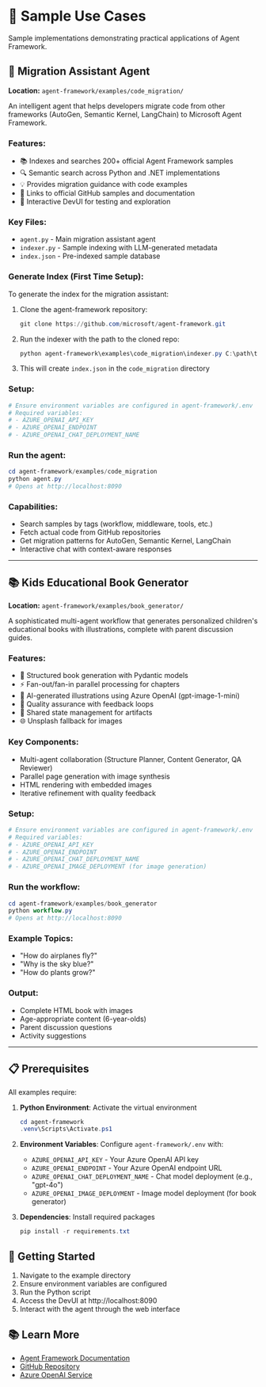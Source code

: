# 💼 Sample Use Cases

Sample implementations demonstrating practical applications of Agent Framework.

## 🔄 Migration Assistant Agent
**Location:** `agent-framework/examples/code_migration/`

An intelligent agent that helps developers migrate code from other frameworks (AutoGen, Semantic Kernel, LangChain) to Microsoft Agent Framework.

### Features:
- 📚 Indexes and searches 200+ official Agent Framework samples
- 🔍 Semantic search across Python and .NET implementations
- 💡 Provides migration guidance with code examples
- 🔗 Links to official GitHub samples and documentation
- 🤖 Interactive DevUI for testing and exploration

### Key Files:
- `agent.py` - Main migration assistant agent
- `indexer.py` - Sample indexing with LLM-generated metadata
- `index.json` - Pre-indexed sample database

### Generate Index (First Time Setup):
To generate the index for the migration assistant:

1. Clone the agent-framework repository:
   ```powershell
   git clone https://github.com/microsoft/agent-framework.git
   ```

2. Run the indexer with the path to the cloned repo:
   ```powershell
   python agent-framework\examples\code_migration\indexer.py C:\path\to\agent-framework
   ```

3. This will create `index.json` in the `code_migration` directory

### Setup:
```powershell
# Ensure environment variables are configured in agent-framework/.env
# Required variables:
# - AZURE_OPENAI_API_KEY
# - AZURE_OPENAI_ENDPOINT
# - AZURE_OPENAI_CHAT_DEPLOYMENT_NAME
```

### Run the agent:
```powershell
cd agent-framework/examples/code_migration
python agent.py
# Opens at http://localhost:8090
```

### Capabilities:
- Search samples by tags (workflow, middleware, tools, etc.)
- Fetch actual code from GitHub repositories
- Get migration patterns for AutoGen, Semantic Kernel, LangChain
- Interactive chat with context-aware responses

---

## 📚 Kids Educational Book Generator
**Location:** `agent-framework/examples/book_generator/`

A sophisticated multi-agent workflow that generates personalized children's educational books with illustrations, complete with parent discussion guides.

### Features:
- 📖 Structured book generation with Pydantic models
- ⚡ Fan-out/fan-in parallel processing for chapters
- 🎨 AI-generated illustrations using Azure OpenAI (gpt-image-1-mini)
- 🔄 Quality assurance with feedback loops
- 💾 Shared state management for artifacts
- 🌐 Unsplash fallback for images

### Key Components:
- Multi-agent collaboration (Structure Planner, Content Generator, QA Reviewer)
- Parallel page generation with image synthesis
- HTML rendering with embedded images
- Iterative refinement with quality feedback

### Setup:
```powershell
# Ensure environment variables are configured in agent-framework/.env
# Required variables:
# - AZURE_OPENAI_API_KEY
# - AZURE_OPENAI_ENDPOINT
# - AZURE_OPENAI_CHAT_DEPLOYMENT_NAME
# - AZURE_OPENAI_IMAGE_DEPLOYMENT (for image generation)
```

### Run the workflow:
```powershell
cd agent-framework/examples/book_generator
python workflow.py
# Opens at http://localhost:8090
```

### Example Topics:
- "How do airplanes fly?"
- "Why is the sky blue?"
- "How do plants grow?"

### Output:
- Complete HTML book with images
- Age-appropriate content (6-year-olds)
- Parent discussion questions
- Activity suggestions

---

## 📋 Prerequisites

All examples require:
1. **Python Environment**: Activate the virtual environment
   ```powershell
   cd agent-framework
   .venv\Scripts\Activate.ps1
   ```

2. **Environment Variables**: Configure `agent-framework/.env` with:
   - `AZURE_OPENAI_API_KEY` - Your Azure OpenAI API key
   - `AZURE_OPENAI_ENDPOINT` - Your Azure OpenAI endpoint URL
   - `AZURE_OPENAI_CHAT_DEPLOYMENT_NAME` - Chat model deployment (e.g., "gpt-4o")
   - `AZURE_OPENAI_IMAGE_DEPLOYMENT` - Image model deployment (for book generator)

3. **Dependencies**: Install required packages
   ```powershell
   pip install -r requirements.txt
   ```

## 🚀 Getting Started

1. Navigate to the example directory
2. Ensure environment variables are configured
3. Run the Python script
4. Access the DevUI at http://localhost:8090
5. Interact with the agent through the web interface

## 📚 Learn More

- [Agent Framework Documentation](https://learn.microsoft.com/en-us/agent-framework/)
- [GitHub Repository](https://github.com/microsoft/agent-framework)
- [Azure OpenAI Service](https://learn.microsoft.com/en-us/azure/ai-services/openai/)
